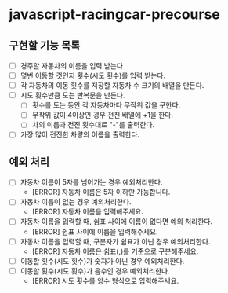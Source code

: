 # javascript-racingcar-precourse

## 구현할 기능 목록

- [ ] 경주할 자동차의 이름을 입력 받는다
- [ ] 몇번 이동할 것인지 횟수(시도 횟수)를 입력 받는다.
- [ ] 각 자동차의 이동 횟수를 저장할 자동차 수 크기의 배열을 만든다.
- [ ] 시도 횟수만큼 도는 반복문을 만든다.
  - [ ] 횟수를 도는 동안 각 자동차마다 무작위 값을 구한다.
  - [ ] 무작위 값이 4이상인 경우 전진 배열에 +1을 한다.
  - [ ] 차의 이름과 전진 횟수대로 "-"를 출력한다.
- [ ] 가장 많이 전진한 차량의 이름을 출력한다.

## 예외 처리

- [ ] 자동차 이름이 5자를 넘어가는 경우 예외처리한다.
  - [ERROR] 자동차 이름은 5자 이하만 가능합니다.
- [ ] 자동차 이름이 없는 경우 예외처리한다.
  - [ERROR] 자동차 이름을 입력해주세요.
- [ ] 자동차 이름을 입력할 때, 쉼표 사이에 이름이 없다면 예외 처리한다.
  - [ERROR] 쉼표 사이에 이름을 입력해주세요.
- [ ] 자동차 이름을 입력할 때, 구분자가 쉼표가 아닌 경우 예외처리한다.
  - [ERROR] 자동차 이름은 쉼표(,)를 기준으로 구분해주세요.
- [ ] 이동할 횟수(시도 횟수)가 숫자가 아닌 경우 예외처리한다.
- [ ] 이동할 횟수(시도 횟수)가 음수인 경우 예외처리한다.
  - [ERROR] 시도 횟수를 양수 형식으로 입력해주세요.
